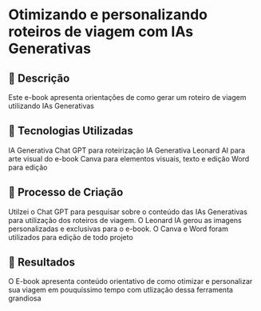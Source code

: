 # Otimizando e personalizando roteiros de viagem com IAs Generativas

## 📒 Descrição
Este e-book apresenta orientações de como gerar um roteiro de viagem utilizando IAs Generativas

## 🤖 Tecnologias Utilizadas
IA Generativa Chat GPT para roteirização
IA Generativa Leonard AI para arte visual do e-book
Canva para elementos visuais, texto e edição
Word para edição

## 🧐 Processo de Criação
Utilzei o Chat GPT para pesquisar sobre o conteúdo das IAs Generativas para utilização dos roteiros de viagem. O Leonard IA gerou as imagens personalizadas e exclusivas para o e-book. O Canva e Word foram utilizados para edição de todo projeto

## 🚀 Resultados
O E-book apresenta conteúdo orientativo de como otimizar e personalizar sua viagem em pouquíssimo tempo com utlização dessa ferramenta grandiosa
